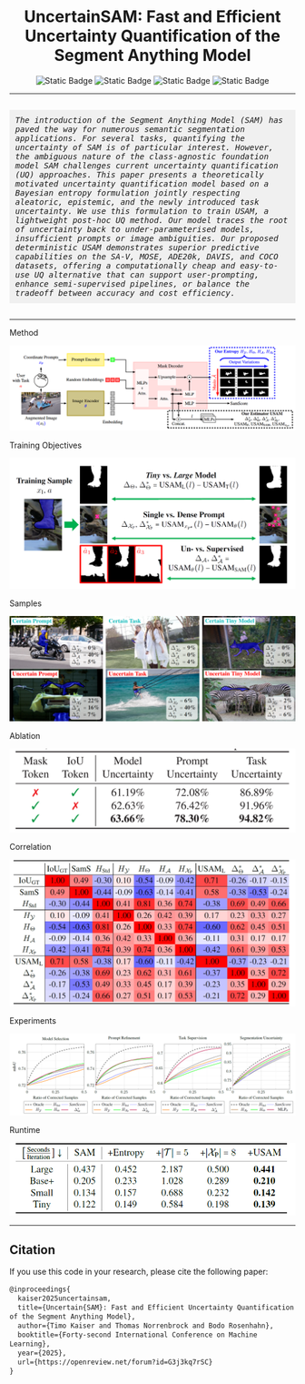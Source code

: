 <div align="center"> 
    <h1> UncertainSAM: Fast and Efficient Uncertainty Quantification of the Segment Anything Model</h1>
</div>

<div align="center"> 
<img alt="Static Badge" src="https://img.shields.io/badge/ArXiv-2505.05049-red?style=flat&label=ArXiv&link=https%3A%2F%2Farxiv.org%2Fabs%2F2505.05049">
<img alt="Static Badge" src="https://img.shields.io/badge/ICML-OpenReview-blue?style=flat&label=ICML&link=https%3A%2F%2Fopenreview.net%2Fforum%3Fid%3DG3j3kq7rSC">
<img alt="Static Badge" src="https://img.shields.io/badge/Project_Page-green?style=flat&label=Github.io&link=https%3A%2F%2Fgreenautoml4fas.github.io%2FUncertainSAM%2F">
<img alt="Static Badge" src="https://img.shields.io/badge/GitHub-Code-yellow?style=flat&link=https%3A%2F%2Fgithub.com%2FGreenAutoML4FAS%2FUncertainSAM">
</div>

---

<p style="font-style: italic; font-family: monospace; background-color: #f0f0f0; padding: 10px; display: inline-block;">
The introduction of the Segment Anything Model (SAM) has paved the way for numerous semantic segmentation applications. For several tasks, quantifying the uncertainty of SAM is of particular interest. However, the ambiguous nature of the class-agnostic foundation model SAM challenges current uncertainty quantification (UQ) approaches. This paper presents a theoretically motivated uncertainty quantification model based on a Bayesian entropy formulation jointly respecting aleatoric, epistemic, and the newly introduced task uncertainty. We use this formulation to train USAM, a lightweight post-hoc UQ method. Our model traces the root of uncertainty back to under-parameterised models, insufficient prompts or image ambiguities. Our proposed deterministic USAM demonstrates superior predictive capabilities on the SA-V, MOSE, ADE20k, DAVIS, and COCO datasets, offering a computationally cheap and easy-to-use UQ alternative that can support user-prompting, enhance semi-supervised pipelines, or balance the tradeoff between accuracy and cost efficiency.
</p>

---
Method

<p align="center">
<img src="assets/framework.png">
</p>

Training Objectives
<p align="center">
<img src="assets/training_objectives.png">
</p>


Samples

<p align="center">
<img src="assets/teaser.png">
</p>

Ablation
<p align="center">
<img src="assets/ablation.png">
</p>

Correlation
<p align="center">
<img src="assets/correlation.png">
</p>

Experiments
<p align="center">
<img src="assets/evaluation.png">
</p>

Runtime
<p align="center">
<img src="assets/runtime.png">
</p>



---

## Citation


If you use this code in your research, please cite the following paper:

```
@inproceedings{
  kaiser2025uncertainsam,
  title={Uncertain{SAM}: Fast and Efficient Uncertainty Quantification of the Segment Anything Model},
  author={Timo Kaiser and Thomas Norrenbrock and Bodo Rosenhahn},
  booktitle={Forty-second International Conference on Machine Learning},
  year={2025},
  url={https://openreview.net/forum?id=G3j3kq7rSC}
}
```
